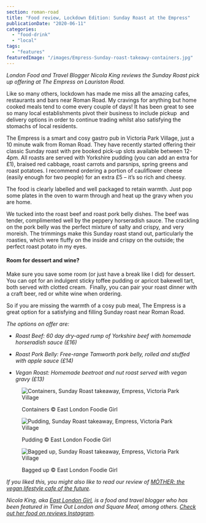 ```yaml
---
section: roman-road
title: "Food review, Lockdown Edition: Sunday Roast at the Empress"
publicationDate: "2020-06-11"
categories: 
  - "food-drink"
  - "local"
tags: 
  - "features"
featuredImage: "/images/Empress-Sunday-roast-takeawy-containers.jpg"
---
```


_London Food and Travel Blogger Nicola King reviews the Sunday Roast pick up offering at The Empress on Lauriston Road._  

Like so many others, lockdown has made me miss all the amazing cafes, restaurants and bars near Roman Road. My cravings for anything but home cooked meals tend to come every couple of days! It has been great to see so many local establishments pivot their business to include pickup  and delivery options in order to continue trading whilst also satisfying the stomachs of local residents. 

The Empress is a smart and cosy gastro pub in Victoria Park Village, just a 10 minute walk from Roman Road. They have recently started offering their classic Sunday roast with pre booked pick-up slots available between 12-4pm. All roasts are served with Yorkshire pudding (you can add an extra for £1), braised red cabbage, roast carrots and parsnips, spring greens and  roast potatoes. I recommend ordering a portion of cauliflower cheese (easily enough for two people) for an extra £5 – it’s so rich and cheesy.

The food is clearly labelled and well packaged to retain warmth. Just pop some plates in the oven to warm through and heat up the gravy when you are home. 

We tucked into the roast beef and roast pork belly dishes. The beef was tender, complimented well by the peppery horseradish sauce. The crackling on the pork belly was the perfect mixture of salty and crispy, and very moreish. The trimmings make this Sunday roast stand out, particularly the roasties, which were fluffy on the inside and crispy on the outside; the perfect roast potato in my eyes. 

#### Room for dessert and wine?

Make sure you save some room (or just have a break like I did) for dessert. You can opt for an indulgent sticky toffee pudding or apricot bakewell tart, both served with clotted cream.  Finally, you can pair your roast dinner with a craft beer, red or white wine when ordering. 

So if you are missing the warmth of a cosy pub meal, The Empress is a great option for a satisfying and filling Sunday roast near Roman Road. 

_The options on offer are:_ 

- _Roast Beef: 60 day dry-aged rump of Yorkshire beef with homemade horseradish sauce (£16)_

- _Roast Pork Belly: Free-range Tamworth pork belly, rolled and stuffed with apple sauce (£14)_

- _Vegan Roast: Homemade beetroot and nut roast served with vegan gravy (£13)_

<figure>

![Containers, Sunday Roast takeaway, Empress, Victoria Park Village](/images/Empress-Sunday-roast-takeawy-containers-1024x683.jpg)

<figcaption>

Containers © East London Foodie Girl

</figcaption>

</figure>

<figure>

![Pudding, Sunday Roast takeaway, Empress, Victoria Park Village](/images/Empress-Sunday-roast-takeaway-pudding-1024x683.jpg)

<figcaption>

Pudding © East London Foodie Girl

</figcaption>

</figure>

<figure>

![Bagged up, Sunday Roast takeaway, Empress, Victoria Park Village](/images/Empress-Sunday-roast-takeaway-bag.jpg)

<figcaption>

Bagged up © East London Foodie Girl

</figcaption>

</figure>

_If you liked this, you might also like to read our review of_ [_MȮTHER: the vegan lifestyle cafe of the future_](https://romanroadlondon.com/m%C8%AFther-cafe-vegan-food-review/)_._

_Nicola King, aka [East London Girl](https://eastlondongirl.com/), is a food and travel blogger who has been featured in Time Out London and Square Meal, among others. [Check out her food on reviews Instagram](https://www.instagram.com/eastlondongirlblog/)._
